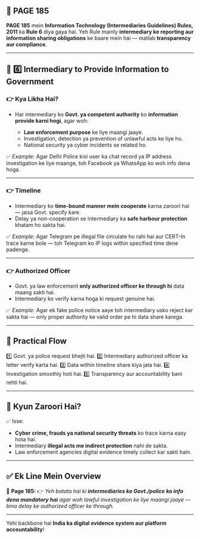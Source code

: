 ## 📄 **PAGE 185**

**PAGE 185** mein **Information Technology (Intermediaries Guidelines) Rules, 2011** ka **Rule 6** diya gaya hai.
Yeh Rule mainly **intermediary ke reporting aur information sharing obligations** ke baare mein hai — matlab **transparency aur compliance**.

---

## 🔹 **6️⃣ Intermediary to Provide Information to Government**

### 👉 Kya Likha Hai?

* Har intermediary ko **Govt. ya competent authority** ko **information provide karni hogi**, agar woh:

  * **Law enforcement purpose** ke liye maangi jaaye.
  * Investigation, detection ya prevention of unlawful acts ke liye ho.
  * National security ya cyber incidents se related ho.

✅ *Example:* Agar Delhi Police kisi user ka chat record ya IP address investigation ke liye maange, toh Facebook ya WhatsApp ko woh info dena hoga.

---

### 👉 **Timeline**

* Intermediary ko **time-bound manner mein cooperate** karna zaroori hai — jaisa Govt. specify kare.
* Delay ya non-cooperation se intermediary ka **safe harbour protection** khatam ho sakta hai.

✅ *Example:* Agar Telegram pe illegal file circulate ho rahi hai aur CERT-In trace karne bole — toh Telegram ko IP logs within specified time dene padenge.

---

### 👉 **Authorized Officer**

* Govt. ya law enforcement **only authorized officer ke through hi** data maang sakti hai.
* Intermediary ko verify karna hoga ki request genuine hai.

✅ *Example:* Agar ek fake police notice aaye toh intermediary usko reject kar sakta hai — only proper authority ke valid order pe hi data share karega.

---

## 🧩 **Practical Flow**

1️⃣ Govt. ya police request bhejti hai.
2️⃣ Intermediary authorized officer ka letter verify karta hai.
3️⃣ Data within timeline share kiya jata hai.
4️⃣ Investigation smoothly hoti hai.
5️⃣ Transparency aur accountability bani rehti hai.

---

## 🔹 **Kyun Zaroori Hai?**

✅ Isse:

* **Cyber crime, frauds ya national security threats** ko trace karna easy hota hai.
* Intermediary **illegal acts me indirect protection** nahi de sakta.
* Law enforcement agencies digital evidence timely collect kar sakti hain.

---

## ✅ **Ek Line Mein Overview**

📌 **Page 185:**
👉 *Yeh batata hai ki **intermediaries ko Govt./police ko info dena mandatory hai** agar woh lawful investigation ke liye maangi jaaye — bina delay ke authorized officer ke through.*

---

Yehi backbone hai **India ka digital evidence system aur platform accountability**!
